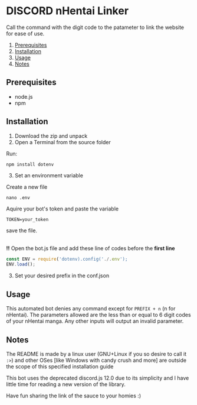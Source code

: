 # DISCORD nHentai Linker
Call the command with the digit code to the patameter to link the website for ease of use.

1. [Prerequisites](#need)
2. [Installation](#install)
3. [Usage](#use)
4. [Notes](#note) 


## Prerequisites<a name="need"></a>
- node.js
- npm


## Installation<a name="install"></a>

1. Download the zip and unpack
2. Open a Terminal from the source folder

Run:
```shell
npm install dotenv
```
3. Set an environment variable

Create a new file
```shell
nano .env
```
Aquire your bot's token and paste the variable
```env
TOKEN=your_token
```
save the file.<br><br>

**!!** Open the bot.js file and add these line of codes before the **first line**
```javascript
const ENV = require('dotenv).config('./.env');
ENV.load();
```
3. Set your desired prefix in the conf.json
## Usage<a name="use"></a>

This automated bot denies any command except for ``PREFIX + n`` (n for nHentai).
The parameters allowed are the less than or equal to 6 digit codes of your nHentai manga. Any other inputs will output an invalid parameter. 

## Notes<a name="note"></a>
The README is made by a linux user (GNU+Linux if you so desire to call it ``:>``) and other OSes [like Windows with candy crush and more] are outside the scope of this specified installation guide

This bot uses the deprecated discord.js 12.0 due to its simplicity and I have little time for reading a new version of the library.

Have fun sharing the link of the sauce to your homies :)